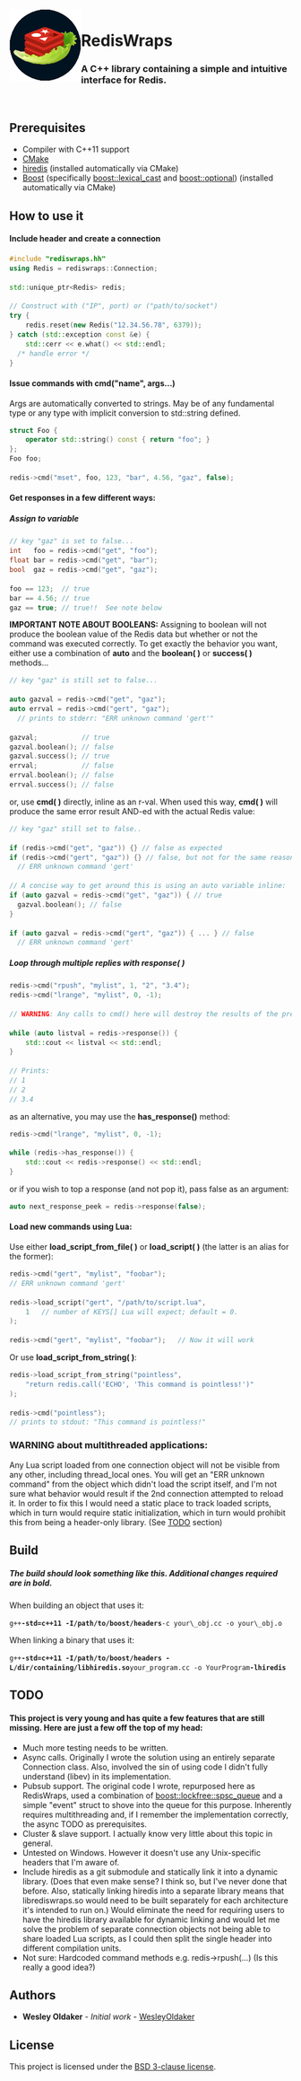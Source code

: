 <img align="left" src="logo.png" />

# RedisWraps
### A C++ library containing a simple and intuitive interface for Redis.
<br/>

## Prerequisites
- Compiler with C++11 support
- [CMake](https://cmake.org/)
- [hiredis](https://github.com/redis/hiredis) (installed automatically via CMake)
- [Boost](http://www.boost.org/) (specifically [boost::lexical\_cast](http://www.boost.org/doc/libs/release/libs/lexical_cast/) and [boost::optional](http://www.boost.org/doc/libs/release/lib/optional/)) (installed automatically via CMake)

## How to use it
#### Include header and create a connection

```C++
#include "rediswraps.hh"
using Redis = rediswraps::Connection;

std::unique_ptr<Redis> redis;

// Construct with ("IP", port) or ("path/to/socket")
try {
	redis.reset(new Redis("12.34.56.78", 6379));
} catch (std::exception const &e) {
	std::cerr << e.what() << std::endl;
  /* handle error */
}
```

#### Issue commands with cmd("name", args...)

Args are automatically converted to strings.
May be of any fundamental type or any type with implicit conversion to std::string defined.

```C++
struct Foo {
	operator std::string() const { return "foo"; }
};
Foo foo;

redis->cmd("mset", foo, 123, "bar", 4.56, "gaz", false);
```

#### Get responses in a few different ways:
##### Assign to variable

```C++
// key "gaz" is set to false...
int   foo = redis->cmd("get", "foo");
float bar = redis->cmd("get", "bar");
bool  gaz = redis->cmd("get", "gaz");

foo == 123;  // true
bar == 4.56; // true
gaz == true; // true!!  See note below
```

**IMPORTANT NOTE ABOUT BOOLEANS:** Assigning to boolean will not produce the boolean value of the Redis data but whether or not the command was executed correctly.
To get exactly the behavior you want, either use a combination of **auto** and the **boolean( )** or **success( )** methods...

```C++
// key "gaz" is still set to false...

auto gazval = redis->cmd("get", "gaz");
auto errval = redis->cmd("gert", "gaz");
  // prints to stderr: "ERR unknown command 'gert'"

gazval;           // true
gazval.boolean(); // false
gazval.success(); // true
errval;           // false
errval.boolean(); // false
errval.success(); // false
```

or, use **cmd( )** directly, inline as an r-val.
When used this way, **cmd( )** will produce the same error result AND-ed with the actual Redis value:

```C++
// key "gaz" still set to false..

if (redis->cmd("get", "gaz")) {} // false as expected
if (redis->cmd("gert", "gaz")) {} // false, but not for the same reason...
  // ERR unknown command 'gert'

// A concise way to get around this is using an auto variable inline:
if (auto gazval = redis->cmd("get", "gaz")) { // true
  gazval.boolean(); // false
}

if (auto gazval = redis->cmd("gert", "gaz")) { ... } // false
  // ERR unknown command 'gert'
```

##### Loop through multiple replies with response( )

```C++
redis->cmd("rpush", "mylist", 1, "2", "3.4");
redis->cmd("lrange", "mylist", 0, -1);

// WARNING: Any calls to cmd() here will destroy the results of the previous lrange call!

while (auto listval = redis->response()) {
	std::cout << listval << std::endl;
}

// Prints:
// 1
// 2
// 3.4
```

as an alternative, you may use the **has\_response()** method:

```C++
redis->cmd("lrange", "mylist", 0, -1);

while (redis->has_response()) {
	std::cout << redis->response() << std::endl;
}
```

or if you wish to top a response (and not pop it), pass false as an argument:

```C++
auto next_response_peek = redis->response(false);
```

#### Load new commands using Lua:

Use either **load\_script\_from\_file( )** or **load\_script( )** (the latter is an alias for the former):

```C++
redis->cmd("gert", "mylist", "foobar");
// ERR unknown command 'gert'

redis->load_script("gert", "/path/to/script.lua",
	1   // number of KEYS[] Lua will expect; default = 0.
);

redis->cmd("gert", "mylist", "foobar");   // Now it will work
```

Or use **load\_script\_from\_string( )**:

```C++
redis->load_script_from_string("pointless", 
	"return redis.call('ECHO', 'This command is pointless!')"
);

redis->cmd("pointless");
// prints to stdout: "This command is pointless!"
```

### WARNING about multithreaded applications:
Any Lua script loaded from one connection object will not be visible from any other, including thread\_local ones.
You will get an "ERR unknown command" from the object which didn't load the script itself, and I'm not sure what behavior would result if the 2nd connection attempted to reload it.
In order to fix this I would need a static place to track loaded scripts, which in turn would require static initialization, which in 
turn would prohibit this from being a header-only library.  (See [TODO](#TODO) section)

## Build

##### The build should look something like this.  Additional changes required are in bold.
When building an object that uses it:

`g++`**`-std=c++11 -I/path/to/boost/headers`**`-c your\_obj.cc -o your\_obj.o`

When linking a binary that uses it:

`g++`**`-std=c++11 -I/path/to/boost/headers -L/dir/containing/libhiredis.so`**`your_program.cc -o YourProgram`**`-lhiredis`**

## TODO

#### This project is very young and has quite a few features that are still missing.  Here are just a few off the top of my head:

- Much more testing needs to be written.
- Async calls.  Originally I wrote the solution using an entirely separate Connection class.  Also, involved the sin of using code I didn't fully understand (libev) in its implementation.
- Pubsub support.  The original code I wrote, repurposed here as RedisWraps, used a combination of [boost::lockfree::spsc\_queue](http://www.boost.org/doc/libs/release/doc/html/boost/lockfree/spsc_queue.html) and a simple "event" struct to shove into the queue for this purpose.  Inherently requires multithreading and, if I remember the implementation correctly, the async TODO as prerequisites.
- Cluster & slave support.  I actually know very little about this topic in general.
- Untested on Windows.  However it doesn't use any Unix-specific headers that I'm aware of.
- Include hiredis as a git submodule and statically link it into a dynamic library.  (Does that even make sense?  I think so, but I've never done that before.  Also, statically linking hiredis into a separate library means that librediswraps.so would need to be built separately for each architecture it's intended to run on.)  Would eliminate the need for requiring users to have the hiredis library available for dynamic linking and would let me solve the problem of separate connection objects not being able to share loaded Lua scripts, as I could then split the single header into different compilation units.
- Not sure: Hardcoded command methods e.g. redis->rpush(...) (Is this really a good idea?)

## Authors

* **Wesley Oldaker** - *Initial work* - [WesleyOldaker](https://github.com/woldaker)

## License

This project is licensed under the [BSD 3-clause license](LICENSE).
